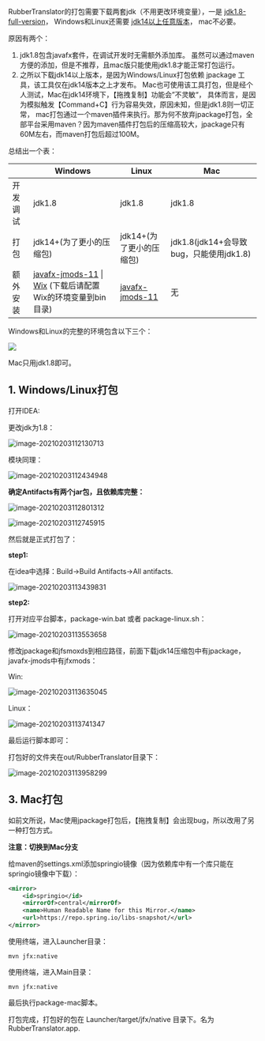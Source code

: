 RubberTranslator的打包需要下载两套jdk（不用更改环境变量），一是 [jdk1.8-full-version](https://bell-sw.com/pages/downloads/)， Windows和Linux还需要 [jdk14以上任意版本](https://jdk.java.net/archive/)， mac不必要。

原因有两个：

1. jdk1.8包含javafx套件，在调试开发时无需额外添加库。 虽然可以通过maven方便的添加，但是不推荐，且mac版只能使用jdk1.8才能正常打包运行。
2. 之所以下载jdk14以上版本，是因为Windows/Linux打包依赖 jpackage 工具，该工具仅在jdk14版本之上才发布。 Mac也可使用该工具打包，但是经个人测试，Mac在jdk14环境下，【拖拽复制】功能会”不灵敏“， 具体而言，是因为模拟触发【Command+C】行为容易失效，原因未知，但是jdk1.8则一切正常， mac打包通过一个maven插件来执行。那为何不放弃jpackage打包，全部平台采用maven？因为maven插件打包后的压缩高较大，jpackage只有60M左右，而maven打包后超过100M。

总结出一个表：

|          | Windows                                                      | Linux                                                   | Mac                                     |
| -------- | ------------------------------------------------------------ | ------------------------------------------------------- | --------------------------------------- |
| 开发调试 | jdk1.8                                                       | jdk1.8                                                  | jdk1.8                                  |
| 打包     | jdk14+(为了更小的压缩包)                                     | jdk14+(为了更小的压缩包)                                | jdk1.8(jdk14+会导致bug，只能使用jdk1.8) |
| 额外安装 | [javafx-jmods-11](https://gluonhq.com/products/javafx/)  \| [Wix](https://github.com/wixtoolset/wix3/releases/tag/wix3112rtm) (下载后请配置Wix的环境变量到bin目录) | [javafx-jmods-11](https://gluonhq.com/products/javafx/) | 无                                      |

Windows和Linux的完整的环境包含以下三个：

![ ](https://cdn.jsdelivr.net/gh/ravenxrz/PicBed/img/image-20210203112001128.png)

Mac只用jdk1.8即可。

## 1. Windows/Linux打包

打开IDEA:

更改jdk为1.8：

![image-20210203112130713](https://cdn.jsdelivr.net/gh/ravenxrz/PicBed/img/image-20210203112130713.png)

模块同理：

![image-20210203112434948](https://cdn.jsdelivr.net/gh/ravenxrz/PicBed/img/image-20210203112434948.png)

**确定Antifacts有两个jar包，且依赖库完整：**

![image-20210203112801312](https://cdn.jsdelivr.net/gh/ravenxrz/PicBed/img/image-20210203112801312.png)

![image-20210203112745915](https://cdn.jsdelivr.net/gh/ravenxrz/PicBed/img/image-20210203112745915.png)

然后就是正式打包了：

**step1:**

在idea中选择：Build->Build Antifacts->All antifacts.

![image-20210203113439831](https://cdn.jsdelivr.net/gh/ravenxrz/PicBed/img/image-20210203113439831.png)

**step2:**

打开对应平台脚本，package-win.bat 或者 package-linux.sh：

![image-20210203113553658](https://cdn.jsdelivr.net/gh/ravenxrz/PicBed/img/image-20210203113553658.png)

修改jpackage和jfsmoxds到相应路径，前面下载jdk14压缩包中有jpackage，javafx-jmods中有jfxmods：

Win:

![image-20210203113635045](https://cdn.jsdelivr.net/gh/ravenxrz/PicBed/img/image-20210203113635045.png)

Linux：

![image-20210203113741347](https://cdn.jsdelivr.net/gh/ravenxrz/PicBed/img/image-20210203113741347.png)

最后运行脚本即可：

打包好的文件夹在out/RubberTranslator目录下：

![image-20210203113958299](https://cdn.jsdelivr.net/gh/ravenxrz/PicBed/img/image-20210203113958299.png)

## 3. Mac打包

如前文所说，Mac使用jpackage打包后，【拖拽复制】会出现bug，所以改用了另一种打包方式。

**注意：切换到Mac分支**

给maven的settings.xml添加springio镜像（因为依赖库中有一个库只能在springio镜像中下载）：

```xml
<mirror>
	<id>springio</id>
	<mirrorOf>central</mirrorOf>
	<name>Human Readable Name for this Mirror.</name>
	<url>https://repo.spring.io/libs-snapshot/</url>
</mirror>
```

使用终端，进入Launcher目录：

```shell
mvn jfx:native
```

使用终端，进入Main目录：

```shell
mvn jfx:native
```

最后执行package-mac脚本。

打包完成，打包好的包在 Launcher/target/jfx/native 目录下。名为RubberTranslator.app.



